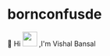 # bornconfusde

👀 Hi <img src="https://raw.githubusercontent.com/iampavangandhi/iampavangandhi/master/gifs/Hi.gif" width="30px"/> ,I'm Vishal Bansal
